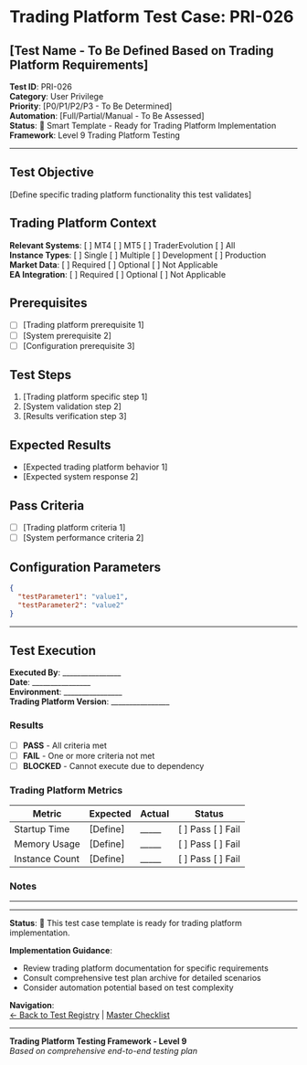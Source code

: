 # Trading Platform Test Case: PRI-026
## [Test Name - To Be Defined Based on Trading Platform Requirements]

**Test ID**: PRI-026  
**Category**: User Privilege  
**Priority**: [P0/P1/P2/P3 - To Be Determined]  
**Automation**: [Full/Partial/Manual - To Be Assessed]  
**Status**: 🚧 Smart Template - Ready for Trading Platform Implementation  
**Framework**: Level 9 Trading Platform Testing

---

## Test Objective
[Define specific trading platform functionality this test validates]

## Trading Platform Context
**Relevant Systems**: [ ] MT4 [ ] MT5 [ ] TraderEvolution [ ] All  
**Instance Types**: [ ] Single [ ] Multiple [ ] Development [ ] Production  
**Market Data**: [ ] Required [ ] Optional [ ] Not Applicable  
**EA Integration**: [ ] Required [ ] Optional [ ] Not Applicable  

## Prerequisites
- [ ] [Trading platform prerequisite 1]
- [ ] [System prerequisite 2]
- [ ] [Configuration prerequisite 3]

## Test Steps
1. [Trading platform specific step 1]
2. [System validation step 2]
3. [Results verification step 3]

## Expected Results
- [Expected trading platform behavior 1]
- [Expected system response 2]

## Pass Criteria
- [ ] [Trading platform criteria 1]
- [ ] [System performance criteria 2]

## Configuration Parameters
```json
{
  "testParameter1": "value1",
  "testParameter2": "value2"
}
```

---

## Test Execution

**Executed By**: ________________  
**Date**: ________________  
**Environment**: ________________  
**Trading Platform Version**: ________________  

### Results
- [ ] **PASS** - All criteria met
- [ ] **FAIL** - One or more criteria not met  
- [ ] **BLOCKED** - Cannot execute due to dependency

### Trading Platform Metrics
| Metric | Expected | Actual | Status |
|--------|----------|--------|--------|
| Startup Time | [Define] | _____ | [ ] Pass [ ] Fail |
| Memory Usage | [Define] | _____ | [ ] Pass [ ] Fail |
| Instance Count | [Define] | _____ | [ ] Pass [ ] Fail |

### Notes
________________________________________________

---

**Status**: 🚧 This test case template is ready for trading platform implementation.

**Implementation Guidance**:  
- Review trading platform documentation for specific requirements
- Consult comprehensive test plan archive for detailed scenarios
- Consider automation potential based on test complexity

**Navigation**:  
[← Back to Test Registry](../01-Test-ID-Registry-Framework.md) | [Master Checklist](../Checklists/Master-Checklist.md)

---

**Trading Platform Testing Framework - Level 9**  
*Based on comprehensive end-to-end testing plan*
